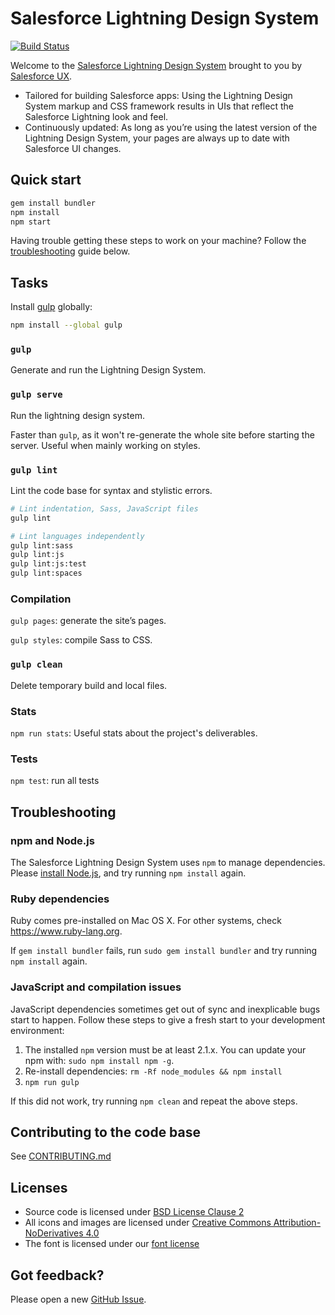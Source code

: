 # Salesforce Lightning Design System

[![Build Status](https://travis-ci.org/salesforce-ux/design-system.svg?branch=master)](https://travis-ci.org/salesforce-ux/design-system)

Welcome to the [Salesforce Lightning Design System](https://www.lightningdesignsystem.com) brought to you by [Salesforce UX](https://twitter.com/salesforceux).

* Tailored for building Salesforce apps: Using the Lightning Design System markup and CSS framework results in UIs that reflect the Salesforce Lightning look and feel.
* Continuously updated: As long as you’re using the latest version of the Lightning Design System, your pages are always up to date with Salesforce UI changes.

## Quick start

```bash
gem install bundler
npm install
npm start
```

Having trouble getting these steps to work on your machine? Follow the [troubleshooting](#troubleshooting) guide below.

## Tasks

Install [gulp](http://gulpjs.com/) globally:

```bash
npm install --global gulp
```

### `gulp`

Generate and run the Lightning Design System.

### `gulp serve`

Run the lightning design system.

Faster than `gulp`, as it won't re-generate the whole site before starting the server. Useful when mainly working on styles.

### `gulp lint`

Lint the code base for syntax and stylistic errors.

```bash
# Lint indentation, Sass, JavaScript files
gulp lint

# Lint languages independently
gulp lint:sass
gulp lint:js
gulp lint:js:test
gulp lint:spaces
```

### Compilation

`gulp pages`: generate the site’s pages.

`gulp styles`: compile Sass to CSS.

### `gulp clean`

Delete temporary build and local files.

### Stats

`npm run stats`: Useful stats about the project's deliverables.

### Tests

`npm test`: run all tests

## Troubleshooting

### npm and Node.js

The Salesforce Lightning Design System uses `npm` to manage dependencies. Please [install Node.js](https://nodejs.org), and try running `npm install` again.

### Ruby dependencies

Ruby comes pre-installed on Mac OS X. For other systems, check <https://www.ruby-lang.org>.

If `gem install bundler` fails, run `sudo gem install bundler` and try running `npm install` again.

### JavaScript and compilation issues

JavaScript dependencies sometimes get out of sync and inexplicable bugs start to happen. Follow these steps to give a fresh start to your development environment:

1. The installed `npm` version must be at least 2.1.x. You can update your npm with: `sudo npm install npm -g`.
2. Re-install dependencies: `rm -Rf node_modules && npm install`
3. `npm run gulp`

If this did not work, try running `npm clean` and repeat the above steps.

## Contributing to the code base

See <a href="CONTRIBUTING.md">CONTRIBUTING.md</a>

## Licenses

* Source code is licensed under [BSD License Clause 2](http://opensource.org/licenses/BSD-2-Clause)
* All icons and images are licensed under [Creative Commons Attribution-NoDerivatives 4.0](http://creativecommons.org/licenses/by-nd/4.0/)
* The font is licensed under our [font license](https://www.lightningdesignsystem.com/assets/licenses/License-for-font.txt)

## Got feedback?

Please open a new <a href="https://github.com/salesforce-ux/design-system/issues">GitHub Issue</a>.
